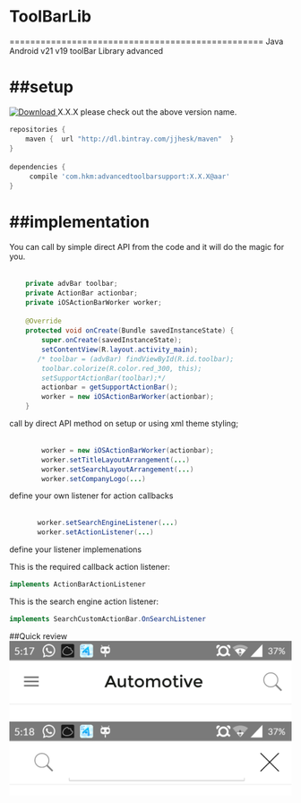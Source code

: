 # ToolBarLib
=================================================
Java Android v21 v19 toolBar Library advanced

##setup
=======
[![Download](https://api.bintray.com/packages/jjhesk/maven/advancedtoolbarsupport/images/download.svg) ](https://bintray.com/jjhesk/maven/advancedtoolbarsupport/_latestVersion)
X.X.X please check out the above version name.
```gradle
repositories {
    maven {  url "http://dl.bintray.com/jjhesk/maven"  }
}

dependencies {
     compile 'com.hkm:advancedtoolbarsupport:X.X.X@aar'
}

```

##implementation
=======
You can call by simple direct API from the code and it will do the magic for you.

```java

    private advBar toolbar;
    private ActionBar actionbar;
    private iOSActionBarWorker worker;

    @Override
    protected void onCreate(Bundle savedInstanceState) {
        super.onCreate(savedInstanceState);
        setContentView(R.layout.activity_main);
       /* toolbar = (advBar) findViewById(R.id.toolbar);
        toolbar.colorize(R.color.red_300, this);
        setSupportActionBar(toolbar);*/
        actionbar = getSupportActionBar();
        worker = new iOSActionBarWorker(actionbar);
    }


```


call by direct API method on setup or using xml theme styling;
```java

        worker = new iOSActionBarWorker(actionbar);
        worker.setTitleLayoutArrangement(...)
        worker.setSearchLayoutArrangement(...)
        worker.setCompanyLogo(...)

```


define your own listener for action callbacks

```java

       worker.setSearchEngineListener(...)
       worker.setActionListener(...)

```
define your listener implemenations

This is the required callback action listener:
```java
implements ActionBarActionListener
```

This is the search engine action listener:
```java
implements SearchCustomActionBar.OnSearchListener
```

##Quick review
![demo1](screenshot/device-2015-05-15-171739.png)
![demo2](screenshot/device-2015-05-15-171813.png)
